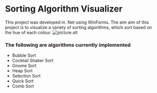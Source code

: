 # Sorting Algorithm Visualizer
This project was developed in .Net using WinForms. The aim aim of this project is to visualize a variety of sorting algorithms, 
which sort based on the hue of each colour.
![picture alt](https://i.imgur.com/d0v7Qqj.png "Picture of UI demonstrating the hue sorting")
### The following are  algorithms currently implemented ###
* Bubble Sort
* Cocktail Shaker Sort
* Gnome Sort
* Heap Sort
* Selection Sort
* Quick Sort
* Comb Sort
